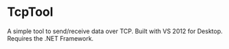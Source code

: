 TcpTool
=======

A simple tool to send/receive data over TCP. Built with VS 2012 for Desktop. Requires the .NET Framework.

